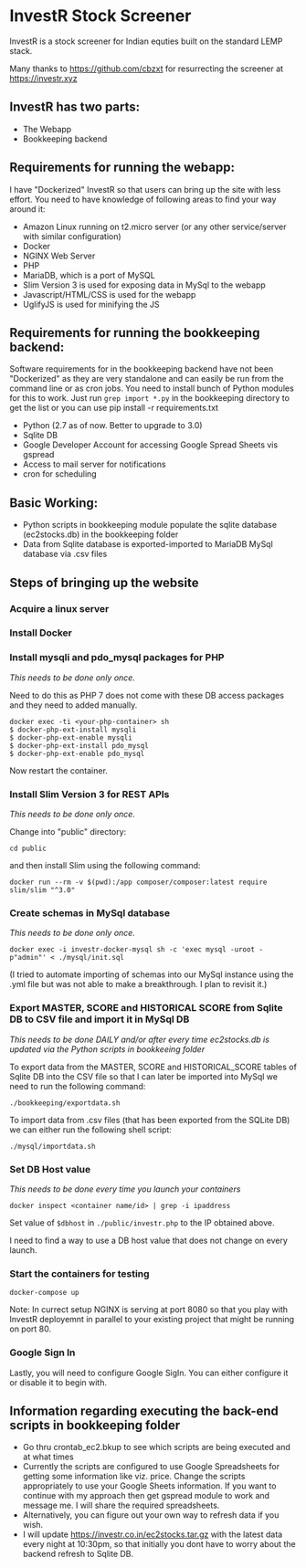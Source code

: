 # InvestR Stock Screener

InvestR is a stock screener for Indian equties built on the standard LEMP stack.

Many thanks to https://github.com/cbzxt for resurrecting the screener at https://investr.xyz

## InvestR has two parts: 
- The Webapp
- Bookkeeping backend

## Requirements for running the webapp:
I have "Dockerized" InvestR so that users can bring up the site with less effort. You need to have knowledge of following areas to find your way around it:

- Amazon Linux running on t2.micro server (or any other service/server with similar configuration)
- Docker
- NGINX Web Server
- PHP
- MariaDB, which is a port of MySQL
- Slim Version 3 is used for exposing data in MySql to the webapp
- Javascript/HTML/CSS is used for the webapp
- UglifyJS is used for minifying the JS

## Requirements for running the bookkeeping backend:
Software requirements for in the bookkeeping backend have not been "Dockerized" as they are very standalone and can easily be run from the command line or as cron jobs. You need to install bunch of Python modules for this to work. Just run `grep import *.py` in the bookkeeping directory to get the list or you can use pip install -r requirements.txt

- Python (2.7 as of now. Better to upgrade to 3.0)
- Sqlite DB
- Google Developer Account for accessing Google Spread Sheets vis gspread
- Access to mail server for notifications
- cron for scheduling

## Basic Working:
- Python scripts in bookkeeping module populate the sqlite database (ec2stocks.db) in the bookkeeping folder
- Data from Sqlite database is exported-imported to MariaDB MySql database via .csv files

## Steps of bringing up the website

### Acquire a linux server
### Install Docker
### Install mysqli and pdo_mysql packages for PHP
*This needs to be done only once.*

Need to do this as PHP 7 does not come with these DB access packages and they need to added manually.

```
docker exec -ti <your-php-container> sh
$ docker-php-ext-install mysqli
$ docker-php-ext-enable mysqli
$ docker-php-ext-install pdo_mysql
$ docker-php-ext-enable pdo_mysql 
```

Now restart the container.

### Install Slim Version 3 for REST APIs
*This needs to be done only once.*

Change into "public" directory: 

`cd public`

and then install Slim using the following command:

`docker run --rm -v $(pwd):/app composer/composer:latest require slim/slim "^3.0"`

### Create schemas in MySql database
*This needs to be done only once.*

`docker exec -i investr-docker-mysql sh -c 'exec mysql -uroot -p"admin"' < ./mysql/init.sql`

(I tried to automate importing of schemas into our MySql instance using the .yml file but was not able to make a breakthrough. I plan to revisit it.)

### Export MASTER, SCORE and HISTORICAL SCORE from Sqlite DB to CSV file and import it in MySql DB
*This needs to be done DAILY and/or after every time ec2stocks.db is updated via the Python scripts in bookkeeing folder*

To export data from the MASTER, SCORE and HISTORICAL_SCORE tables of Sqlite DB into the CSV file so that I can later be imported into MySql we need to run the following command:

`./bookkeeping/exportdata.sh`

To import data from .csv files (that has been exported from the SQLite DB) we can either run the following shell script:

`./mysql/importdata.sh`

### Set DB Host value
*This needs to be done every time you launch your containers*

`docker inspect <container name/id> | grep -i ipaddress`

Set value of `$dbhost` in `./public/investr.php` to the IP obtained above. 

I need to find a way to use a DB host value that does not change on every launch.

### Start the containers for testing

`docker-compose up`

Note: In currect setup NGINX is serving at port 8080 so that you play with InvestR deployemnt in parallel to your existing project that might be running on port 80.

### Google Sign In

Lastly, you will need to configure Google SigIn. You can either configure it or disable it to begin with.

## Information regarding executing the back-end scripts in bookkeeping folder

- Go thru crontab_ec2.bkup to see which scripts are being executed and at what times
- Currently the scripts are configured to use Google Spreadsheets for getting some information like viz. price. Change the scripts appropriately to use your Google Sheets information. If you want to continue with my approach then get gspread module to work and message me. I will share the required spreadsheets.
- Alternatively, you can figure out your own way to refresh data if you wish.
- I will update https://investr.co.in/ec2stocks.tar.gz with the latest data every night at 10:30pm, so that initially you dont have to worry about the backend refresh to Sqlite DB.

